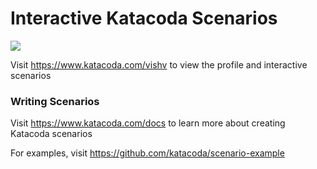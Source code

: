 # Interactive Katacoda Scenarios

[![](http://shields.katacoda.com/katacoda/vishv/count.svg)](https://www.katacoda.com/vishv "Get your profile on Katacoda.com")

Visit https://www.katacoda.com/vishv to view the profile and interactive scenarios

### Writing Scenarios
Visit https://www.katacoda.com/docs to learn more about creating Katacoda scenarios

For examples, visit https://github.com/katacoda/scenario-example
